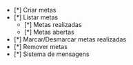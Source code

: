 - [*] Criar metas
- [*] Listar metas
   - [*] Metas realizadas
   - [*] Metas abertas
- [*] Marcar/Desmarcar metas realizadas
- [*] Remover metas
- [*] Sistema de mensagens